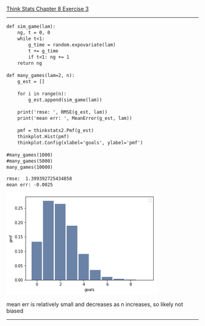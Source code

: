 [Think Stats Chapter 8 Exercise 3](http://greenteapress.com/thinkstats2/html/thinkstats2009.html#toc77)

---

>> 
```
def sim_game(lam):
    ng, t = 0, 0
    while t<1:
        g_time = random.expovariate(lam)
        t += g_time
        if t<1: ng += 1
    return ng

def many_games(lam=2, n):
    g_est = []

    for i in range(n):
        g_est.append(sim_game(lam))

    print('rmse: ', RMSE(g_est, lam))
    print('mean err: ', MeanError(g_est, lam))
    
    pmf = thinkstats2.Pmf(g_est)
    thinkplot.Hist(pmf)
    thinkplot.Config(xlabel='goals', ylabel='pmf')
    
#many_games(1000)
#many_games(5000)
many_games(10000)
```

```
rmse:  1.399392725434858
mean err: -0.0025
```

![chap8_3](https://github.com/kimjaesung/dsp/blob/master/img/stats8_3.png "")

mean err is relatively small and decreases as n increases, so likely not biased


---
